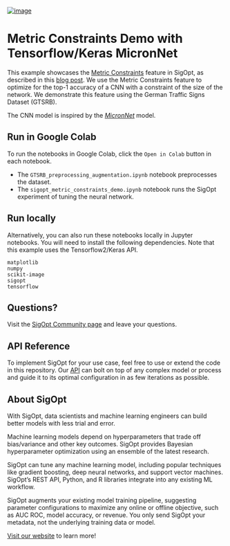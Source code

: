 [![image](https://sigopt.com/static/img/SigOpt_logo_horiz.png?raw=true)](https://sigopt.com)

# Metric Constraints Demo with Tensorflow/Keras MicronNet

This example showcases the [Metric Constraints](https://docs.sigopt.com/advanced_experimentation/metric_constraints) feature in SigOpt, as described in this [blog post](https://sigopt.com/blog/metric-constraints-demo/). We use the Metric Constraints feature to optimize for the top-1 accuracy of a CNN with a constraint of the size of the network. We demonstrate this feature using the German Traffic Signs Dataset (GTSRB).

The CNN model is inspired by the [*MicronNet*](https://arxiv.org/abs/1804.00497) model.
## Run in Google Colab

To run the notebooks in Google Colab, click the `Open in Colab` button in each notebook.

* The `GTSRB_preprocessing_augmentation.ipynb` notebook preprocesses the dataset.
* The `sigopt_metric_constraints_demo.ipynb` notebook runs the SigOpt experiment of tuning the neural network.

## Run locally

Alternatively, you can also run these notebooks locally in Jupyter notebooks. You will need to install the following dependencies. Note that this example uses the Tensorflow2/Keras API.

```
matplotlib
numpy
scikit-image
sigopt
tensorflow
```

## Questions?
Visit the [SigOpt Community page](https://community.sigopt.com) and leave your questions.

## API Reference
To implement SigOpt for your use case, feel free to use or extend the code in this repository. Our [API](https://docs.sigopt.com) can bolt on top of any complex model or process and guide it to its optimal configuration in as few iterations as possible. 

## About SigOpt

With SigOpt, data scientists and machine learning engineers can build better models with less trial and error.

Machine learning models depend on hyperparameters that trade off bias/variance and other key outcomes. SigOpt provides Bayesian hyperparameter optimization using an ensemble of the latest research.

SigOpt can tune any machine learning model, including popular techniques like gradient boosting, deep neural networks, and support vector machines. SigOpt’s REST API, Python, and R libraries integrate into any existing ML workflow.

SigOpt augments your existing model training pipeline, suggesting parameter configurations to maximize any online or offline objective, such as AUC ROC, model accuracy, or revenue. You only send SigOpt your metadata, not the underlying training data or model.

[Visit our website](https://sigopt.com) to learn more!
